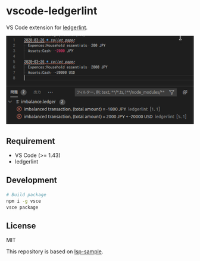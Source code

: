 vscode-ledgerlint
=====

VS Code extension for [ledgerlint](https://github.com/oshikiri/ledgerlint).

![screenshot](./doc/screenshot.png)

## Requirement

- VS Code (>= 1.43)
- ledgerlint


## Development

```sh
# Build package
npm i -g vsce
vsce package
```

## License

MIT

This repository is based on [lsp-sample](https://github.com/microsoft/vscode-extension-samples/tree/6f16dafc01a248ac39d450ecf56ae73274757644/lsp-sample).

